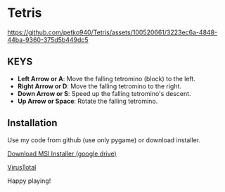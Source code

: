 # Tetris

https://github.com/petko940/Tetris/assets/100520661/3223ec6a-4848-44ba-9360-375d5b449dc5

## KEYS
- **Left Arrow or A**: Move the falling tetromino (block) to the left.
- **Right Arrow or D**: Move the falling tetromino to the right.
- **Down Arrow or S**: Speed up the falling tetromino's descent.
- **Up Arrow or Space**: Rotate the falling tetromino.


## Installation
Use my code from github (use only pygame) or download installer.


[Download MSI Installer (google drive)](https://drive.google.com/file/d/16Eawvw8FFbsri53HAOWIP0glNsu2Ql_s/view?usp=drive_link)

[VirusTotal](https://www.virustotal.com/gui/file/97a0d84d2df8271a545d522be7ed2a4b92850ca5b4c74592458509d254024ee6/community)

Happy playing!
